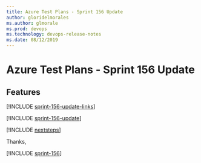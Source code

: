 ```yaml
---
title: Azure Test Plans - Sprint 156 Update
author: gloridelmorales
ms.author: glmorale
ms.prod: devops
ms.technology: devops-release-notes
ms.date: 08/12/2019
---
```


# Azure Test Plans - Sprint 156 Update

## Features

[!INCLUDE [sprint-156-update-links](../_shared/testplans/sprint-156-update-links.md)]

[!INCLUDE [sprint-156-update](../_shared/testplans/sprint-156-update.md)]

[!INCLUDE [nextsteps](../_shared/nextsteps.md)]

Thanks,

[!INCLUDE [sprint-156](../_shared/signer/sprint-156.md)]
